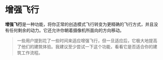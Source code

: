 # 增强飞行

**增强飞行**是一种功能，将你正常的创造模式飞行转变为更精确的飞行方式，并且没有任何剩余的动力。它还允许你朝着摄像机所面向的方向移动。

> 一些用户提到花了一些时间来适应增强飞行，但一旦适应后，它极大地提高了他们的建筑体验。我建议至少尝试一下这个功能，看看它是否适合你的建筑工作流程。